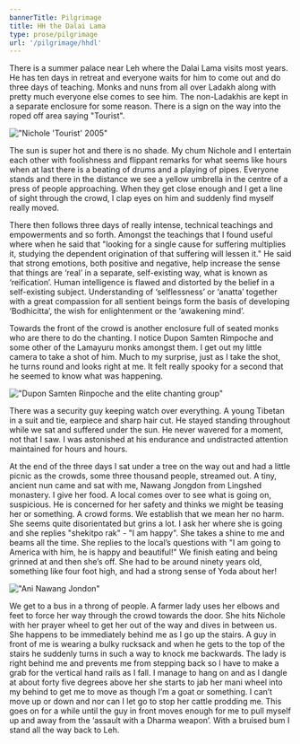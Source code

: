 ```yaml
---
bannerTitle: Pilgrimage
title: HH the Dalai Lama
type: prose/pilgrimage
url: '/pilgrimage/hhdl'
---
```



There is a summer palace near Leh where the Dalai Lama visits most
years. He has ten days in retreat and everyone waits for him to come
out and do three days of teaching. Monks and nuns from all over
Ladakh along with pretty much everyone else comes to see him. The
non-Ladakhis are kept in a separate enclosure for some reason. There
is a sign on the way into the roped off area saying "Tourist".

!["Nichole 'Tourist' 2005"](/images/pilg1/Nichole.jpg "Nichole 'Tourist' 2005")

The sun is super hot and there is no shade. My chum Nichole and I entertain
each other with foolishness and flippant remarks for what seems like hours when
at last there is a beating of drums and a playing of pipes. Everyone stands and
there in the distance we see a yellow umbrella in the centre of a press of
people approaching. When they get close enough and I get a line of sight
through the crowd, I clap eyes on him and suddenly find myself really moved. 

There then follows three days of really intense, technical teachings and
empowerments and so forth. Amongst the teachings that I found useful where when
he said that "looking for a single cause for suffering multiplies it, studying
the dependent origination of that suffering will lessen it." He said that
strong emotions, both positive and negative, help increase the sense that
things are ‘real’ in a separate, self-existing way, what is known as
‘reification’. Human intelligence is flawed and distorted by the belief in a
self-existing subject. Understanding of ‘selflessness’ or ‘anatta’ together
with a great compassion for all sentient beings form the basis of developing
‘Bodhicitta’, the wish for enlightenment or the ‘awakening mind’.

Towards the front of the crowd is another enclosure full of seated monks who
are there to do the chanting. I notice Dupon Samten Rimpoche and some other of
the Lamayuru monks amongst them. I get out my little camera to take a shot of
him. Much to my surprise, just as I take the shot, he turns round and looks
right at me. It felt really spooky for a second that he seemed to know what was
happening.

!["Dupon Samten Rinpoche and the elite chanting group"](/images/pilg1/chanters.jpg "Dupon Samten Rimpoche and the elite chanting group")

There was a security guy keeping watch over everything. A young Tibetan in a
suit and tie, earpiece and sharp hair cut. He stayed standing throughout while
we sat and suffered under the sun. He never wavered for a moment, not that I
saw. I was astonished at his endurance and undistracted attention maintained
for hours and hours.

At the end of the three days I sat under a tree on the way out and had a little
picnic as the crowds, some three thousand people, streamed out. A tiny, ancient
nun came and sat with me, Nawang Jongdon from Lingshed monastery. I give her
food. A local comes over to see what is going on, suspicious. He is concerned
for her safety and thinks we might be teasing her or something. A crowd forms.
We establish that we mean her no harm. She seems quite disorientated but grins
a lot. I ask her where she is going and she replies "shekitpo rak" - "I am
happy". She takes a shine to me and beams all the time. She replies to the
local’s questions with "I am going to America with him, he is happy and
beautiful!" We finish eating and being grinned at and then she’s off. She had
to be around ninety years old, something like four foot high, and had a strong
sense of Yoda about her!

!["Ani Nawang Jondon"](/images/pilg1/AniNawangJondon.jpg "Ani Nawang Jondon")

We get to a bus in a throng of people. A farmer lady uses her elbows and feet
to force her way through the crowd towards the door. She hits Nichole with her
prayer wheel to get her out of the way and dives in between us. She happens to
be immediately behind me as I go up the stairs. A guy in front of me is wearing
a bulky rucksack and when he gets to the top of the stairs he suddenly turns in
such a way to knock me backwards. The lady is right behind me and prevents me
from stepping back so I have to make a grab for the vertical hand rails as I
fall. I manage to hang on and as I dangle at about forty five degrees above her
she starts to jab her mani wheel into my behind to get me to move as though I’m
a goat or something. I can’t move up or down and nor can I let go to stop her
cattle prodding me. This goes on for a while until the guy in front moves
enough for me to pull myself up and away from the ‘assault with a Dharma
weapon’. With a bruised bum I stand all the way back to Leh.

